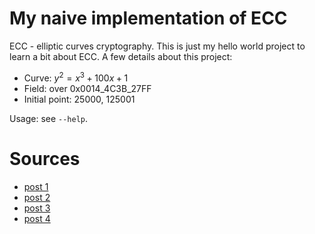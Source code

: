 # My naive implementation of ECC

ECC - elliptic curves cryptography. This is just my hello world project to learn a bit about ECC. A few details about this project:

- Curve: $y^2 = x^3 + 100x + 1$
- Field: over 0x0014_4C3B_27FF
- Initial point: 25000, 125001

Usage: see `--help`.

# Sources

- [post 1](https://hackernoon.com/what-is-the-math-behind-elliptic-curve-cryptography-f61b25253da3)
- [post 2](https://www.rareskills.io/post/elliptic-curve-addition)
- [post 3](https://andrea.corbellini.name/2015/05/17/elliptic-curve-cryptography-a-gentle-introduction/)
- [post 4](https://andrea.corbellini.name/2023/01/02/ec-encryption/)
